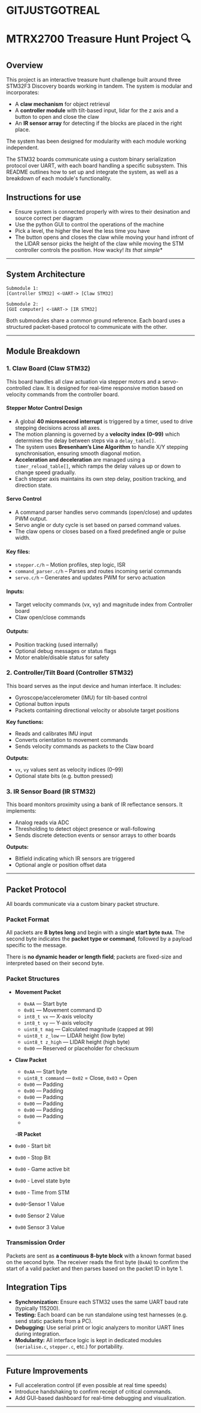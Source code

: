 # GITJUSTGOTREAL
# MTRX2700 Treasure Hunt Project 🔍

## Overview

This project is an interactive treasure hunt challenge built around three STM32F3 Discovery boards working in tandem. The system is modular and incorporates:
- A **claw mechanism** for object retrieval
- A **controller module** with tilt-based input, lidar for the z axis and a button to open and close the claw
- An **IR sensor array** for detecting if the blocks are placed in the right place.

The system has been designed for modularity with each module working independent.

The STM32 boards communicate using a custom binary serialization protocol over UART, with each board handling a specific subsystem. This README outlines how to set up and integrate the system, as well as a breakdown of each module's functionality.

## Instructions for use

-  Ensure system is connected properly with wires to their desination and source correct per diagram
- Use the python GUI to control the operations of the machine
- Pick a level, the higher the level the less time you have
- The button opens and closes the claw while moving your hand infront of the LIDAR sensor picks the height of the claw while moving the STM controller controls the position. How wacky!
*Its that simple**

---

## System Architecture

```
Submodule 1:
[Controller STM32] <-UART-> [Claw STM32]

Submodule 2:
[GUI computer] <-UART-> [IR STM32]
```


Both submodules share a common ground reference. Each board uses a structured packet-based protocol to communicate with the other.

---

## Module Breakdown

### 1. Claw Board (Claw STM32)
This board handles all claw actuation via stepper motors and a servo-controlled claw. It is designed for real-time responsive motion based on velocity commands from the controller board.

#### Stepper Motor Control Design

- A global **40 microsecond interrupt** is triggered by a timer, used to drive stepping decisions across all axes.
- The motion planning is governed by a **velocity index (0–99)** which determines the delay between steps via a `delay_table[]`.
- The system uses **Bresenham’s Line Algorithm** to handle X/Y stepping synchronisation, ensuring smooth diagonal motion.
- **Acceleration and deceleration** are managed using a `timer_reload_table[]`, which ramps the delay values up or down to change speed gradually.
- Each stepper axis maintains its own step delay, position tracking, and direction state.

#### Servo Control

- A command parser handles servo commands (open/close) and updates PWM output.
- Servo angle or duty cycle is set based on parsed command values.
- The claw opens or closes based on a fixed predefined angle or pulse width.

#### Key files:
- `stepper.c/h` – Motion profiles, step logic, ISR
- `command_parser.c/h` – Parses and routes incoming serial commands
- `servo.c/h` – Generates and updates PWM for servo actuation

#### Inputs:
- Target velocity commands (vx, vy) and magnitude index from Controller board
- Claw open/close commands

#### Outputs:
- Position tracking (used internally)
- Optional debug messages or status flags
- Motor enable/disable status for safety

### 2. Controller/Tilt Board (Controller STM32)
This board serves as the input device and human interface. It includes:
- Gyroscope/accelerometer (IMU) for tilt-based control
- Optional button inputs
- Packets containing directional velocity or absolute target positions

**Key functions:**
- Reads and calibrates IMU input
- Converts orientation to movement commands
- Sends velocity commands as packets to the Claw board

**Outputs:**
- `vx`, `vy` values sent as velocity indices (0–99)
- Optional state bits (e.g. button pressed)

### 3. IR Sensor Board (IR STM32)
This board monitors proximity using a bank of IR reflectance sensors. It implements:
- Analog reads via ADC
- Thresholding to detect object presence or wall-following
- Sends discrete detection events or sensor arrays to other boards

**Outputs:**
- Bitfield indicating which IR sensors are triggered
- Optional angle or position offset data

---

## Packet Protocol

All boards communicate via a custom binary packet structure.

### Packet Format

All packets are **8 bytes long** and begin with a single **start byte `0xAA`**. The second byte indicates the **packet type or command**, followed by a payload specific to the message.

There is **no dynamic header or length field**; packets are fixed-size and interpreted based on their second byte.

### Packet Structures

- **Movement Packet**
  - `0xAA` — Start byte
  - `0x01` — Movement command ID
  - `int8_t vx` — X-axis velocity
  - `int8_t vy` — Y-axis velocity
  - `uint8_t mag` — Calculated magnitude (capped at 99)
  - `uint8_t z_low` — LIDAR height (low byte)
  - `uint8_t z_high` — LIDAR height (high byte)
  - `0x00` — Reserved or placeholder for checksum

- **Claw Packet**
  - `0xAA` — Start byte
  - `uint8_t command` — `0x02` = Close, `0x03` = Open
  - `0x00` — Padding
  - `0x00` — Padding
  - `0x00` — Padding
  - `0x00` — Padding
  - `0x00` — Padding
  - `0x00` — Padding
  - 

  -**IR Packet**
- `0x00` - Start bit
- `0x00` - Stop Bit
- `0x00` - Game active bit
- `0x00` - Level state byte
- `0x00` - Time from STM
- `0x00`-Sensor 1 Value
- `0x00` Sensor 2 Value
- `0x00` Sensor 3 Value


### Transmission Order

Packets are sent as **a continuous 8-byte block** with a known format based on the second byte. The receiver reads the first byte (`0xAA`) to confirm the start of a valid packet and then parses based on the packet ID in byte 1.


## Integration Tips

- **Synchronization:** Ensure each STM32 uses the same UART baud rate (typically 115200).
- **Testing:** Each board can be run standalone using test harnesses (e.g. send static packets from a PC).
- **Debugging:** Use serial print or logic analyzers to monitor UART lines during integration.
- **Modularity:** All interface logic is kept in dedicated modules (`serialise.c`, `stepper.c`, etc.) for portability.

---

## Future Improvements

- Full acceleration control (if even possible at real time speeds)
- Introduce handshaking to confirm receipt of critical commands.
- Add GUI-based dashboard for real-time debugging and visualization.

---
